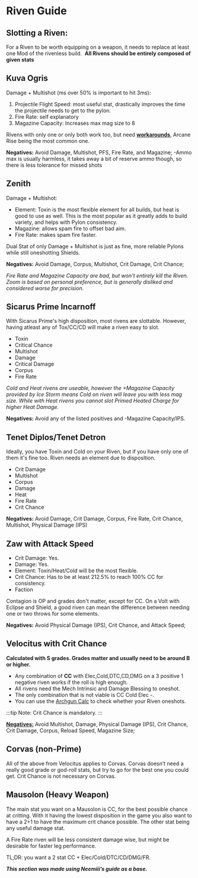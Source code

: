 # **Riven Guide**

## **Slotting a Riven:**

For a Riven to be worth equipping on a weapon, it needs to replace at least one Mod of the rivenless build. 
**All Rivens should be entirely composed of given stats**

## **Kuva Ogris**

Damage + Multishot (ms over 50% is important to hit 3ms):

1. Projectile Flight Speed: most useful stat, drastically improves the time the projectile needs to get to the pylon.
2. Fire Rate: self explanatory
3. Magazine Capacity: Increases max mag size to 8

Rivens with only one or only both work too, but need [__workarounds__](/advanced/speedrun-strats.html#builds), Arcane Rise being the most common one.

**Negatives:**
Avoid Damage, Multishot, PFS, Fire Rate, and Magazine; -Ammo max is usually harmless, it takes away a bit of reserve ammo though, so there is less tolerance for missed shots

## **Zenith**

Damage + Multishot:

- Element: Toxin is the most flexible element for all builds, but heat is good to use as well. This is the most popular as it greatly adds to build variety, and helps with Pylon consistency.
- Magazine: allows spam fire to offset bad aim.
- Fire Rate: makes spam fire faster.

Dual Stat of only Damage + Multishot is just as fine, more reliable Pylons while still oneshotting Shields.

**Negatives:**
Avoid Damage, Corpus, Multishot, Crit Damage, Crit Chance;

*Fire Rate and Magazine Capacity are bad, but won't entirely kill the Riven. Zoom is based on personal preference, but is generally disliked and considered worse for precision.*

## **Sicarus Prime Incarnoff**

With Sicarus Prime's high disposition, most rivens are slottable. However, having atleast any of Tox/CC/CD will make a riven easy to slot.

- Toxin
- Critical Chance
- Multishot
- Damage
- Critical Damage
- Corpus
- Fire Rate

*Cold and Heat rivens are useable, however the +Magazine Capacity provided by Ice Storm means Cold on riven will leave you with less mag size. While with Heat rivens you cannot slot Primed Heated Charge for higher Heat Damage.*

**Negatives:**
Avoid any of the listed positives and -Magazine Capacity/IPS.

## **Tenet Diplos/Tenet Detron**

Ideally, you have Toxin and Cold on your Riven, but if you have only one of them it's fine too. Riven needs an element due to disposition.

- Crit Damage
- Multishot
- Corpus
- Damage
- Heat
- Fire Rate
- Crit Chance

**Negatives:**
Avoid Damage, Crit Damage, Corpus, Fire Rate, Crit Chance, Multishot, Physical Damage (IPS)

## **Zaw with Attack Speed**

- Crit Damage: Yes.
- Damage: Yes.
- Element: Toxin/Heat/Cold will be the most flexible.
- Crit Chance: Has to be at least 212.5% to reach 100% CC for consistency.
- Faction

Contagion is OP and grades don't matter, except for CC. On a Volt with Eclipse and Shield, a good riven can mean the difference between needing one or two throws for some elements.

**Negatives:**
Avoid Physical Damage (IPS), Crit Chance, and Attack Speed;

## **Velocitus with Crit Chance**

**Calculated with S grades. Grades matter and usually need to be around B or higher.**

 - Any combination of **CC** with Elec,Cold,DTC,CD,DMG on a 3 positive 1 negative riven works if the roll is high enough.
 - All rivens need the Mech Intrinsic and Damage Blessing to oneshot.
 - The only combination that is not viable is CC Cold Elec -.
 - You can use the [Archgun Calc](https://calc.profit-taker.com) to check whether your Riven oneshots.

:::tip Note:
Crit Chance is mandatory.
:::

<u>**Negatives:**</u>
Avoid Multishot, Damage, Physical Damage (IPS), Crit Chance, Crit Damage, Corpus, Reload Speed, Magazine Size;

## **Corvas (non-Prime)**

All of the above from Velocitus applies to Corvas. Corvas doesn’t need a really good grade or god-roll stats, but try to go for the best one you could get. Crit Chance is not necessary on Corvas.

## **Mausolon (Heavy Weapon)**

The main stat you want on a Mausolon is CC, for the best possible chance at critting. With it having the lowest disposition in the game you also want to have a 2+1 to have the maximum crit chance possible. The other stat being any useful damage stat.

A Fire Rate riven will be less consistent damage wise, but might be desirable for faster leg performance.

TL;DR: you want a 2 stat CC + Elec/Cold/DTC/CD/DMG/FR.

***This section was made using Neemiii’s guide as a base.***

